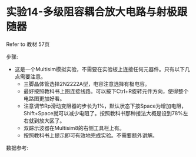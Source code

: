 # 实验14-多级阻容耦合放大电路与射极跟随器

Refer to 教材 57页

步骤:
 - 这是一个Multisim模拟实验，不需要在实验板上连接任何元器件。只有以下几点需要注意。
    * 三脚晶体管选择2N2222A型，电容注意选择有极电容。
    * 最好按照教科书上图连接线路。可以按下Ctrl+R旋转元件方向，使得整个电路图更加好看。
    * 注意调节Rp滑动变阻器的步长为1%，默认状态下按Space为增加电阻，Shift+Space就可以减少电阻了。按照教科书那种接法大概是设到78%左右就到放大区了。
    * 双踪示波器在Multisim8的右侧工具栏上有。
    * 按照教科书上提示即可有效地完成实验。不需要额外讲解。


数据参考:
